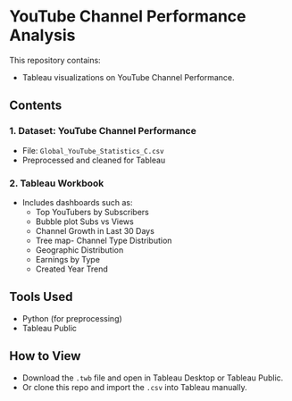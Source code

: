 # YouTube Channel Performance Analysis

This repository contains:
- Tableau visualizations on YouTube Channel Performance.

##  Contents

### 1. Dataset: YouTube Channel Performance
- File: `Global_YouTube_Statistics_C.csv`
- Preprocessed and cleaned for Tableau

### 2. Tableau Workbook
- Includes dashboards such as:
  - Top YouTubers by Subscribers
  - Bubble plot Subs vs Views
  - Channel Growth in Last 30 Days
  - Tree map- Channel Type Distribution
  - Geographic Distribution
  - Earnings by Type
  - Created Year Trend

##  Tools Used
- Python (for preprocessing)
- Tableau Public

##  How to View
- Download the `.twb` file and open in Tableau Desktop or Tableau Public.
- Or clone this repo and import the `.csv` into Tableau manually.

